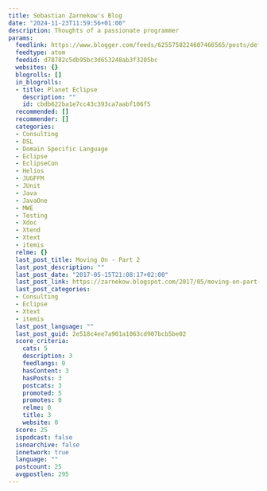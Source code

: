 ```yaml
---
title: Sebastian Zarnekow's Blog
date: "2024-11-23T11:59:56+01:00"
description: Thoughts of a passionate programmer
params:
  feedlink: https://www.blogger.com/feeds/6255758224607466565/posts/default/-/Eclipse
  feedtype: atom
  feedid: d78782c5db95bc3d653248ab3f3205bc
  websites: {}
  blogrolls: []
  in_blogrolls:
  - title: Planet Eclipse
    description: ""
    id: cbdb622ba1e7cc43c393ca7aabf106f5
  recommended: []
  recommender: []
  categories:
  - Consulting
  - DSL
  - Domain Specific Language
  - Eclipse
  - EclipseCon
  - Helios
  - JUGFFM
  - JUnit
  - Java
  - JavaOne
  - MWE
  - Testing
  - Xdoc
  - Xtend
  - Xtext
  - itemis
  relme: {}
  last_post_title: Moving On - Part 2
  last_post_description: ""
  last_post_date: "2017-05-15T21:08:17+02:00"
  last_post_link: https://zarnekow.blogspot.com/2017/05/moving-on-part-2.html
  last_post_categories:
  - Consulting
  - Eclipse
  - Xtext
  - itemis
  last_post_language: ""
  last_post_guid: 2e518c4ee7a901a1063cd907bcb5be02
  score_criteria:
    cats: 5
    description: 3
    feedlangs: 0
    hasContent: 3
    hasPosts: 3
    postcats: 3
    promoted: 5
    promotes: 0
    relme: 0
    title: 3
    website: 0
  score: 25
  ispodcast: false
  isnoarchive: false
  innetwork: true
  language: ""
  postcount: 25
  avgpostlen: 295
---
```

